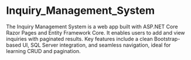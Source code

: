 # Inquiry_Management_System
The Inquiry Management System is a web app built with ASP.NET Core Razor Pages and Entity Framework Core. It enables users to add and view inquiries with paginated results. Key features include a clean Bootstrap-based UI, SQL Server integration, and seamless navigation, ideal for learning CRUD and pagination.
